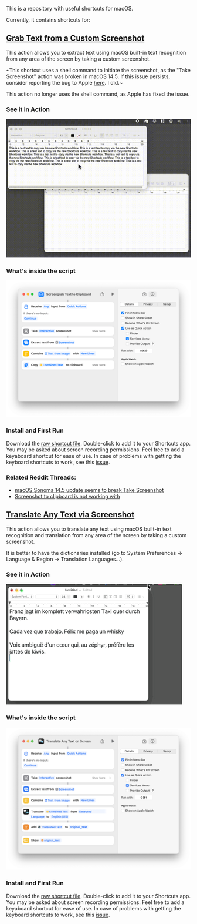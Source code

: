 This is a repository with useful shortcuts for macOS.

Currently, it contains shortcuts for:

## [Grab Text from a Custom Screenshot](./shortcut-files/Grab%20Text%20via%20Clipboard%20Screenshot.shortcut)

This action allows you to extract text using macOS built-in text recognition from any area of the screen by taking a custom screenshot.

~This shortcut uses a shell command to initiate the screenshot, as the "Take Screenshot" action was broken in macOS 14.5. If this issue persists, consider reporting the bug to Apple <a href="https://www.apple.com/feedback/macos.html" target="_blank">here</a>. I did.~

This action no longer uses the shell command, as Apple has fixed the issue.

### See it in Action

![Grab Text from a Custom Screenshot in Action](./shortcut-demos/Grab%20Text%20via%20Clipboard%20Screenshot.gif)


### What's inside the script

![Logic of the Grab Text from a Custom Screenshot](./shortcut-demos/Grab%20Text%20via%20Clipboard%20Screenshot.png)

### Install and First Run

Download the <a href="https://github.com/e-kotov/macos-shortcuts/raw/main/shortcut-files/Grab%20Text%20via%20Clipboard%20Screenshot.shortcut" target="_blank">raw shortcut file</a>. Double-click to add it to your Shortcuts app. You may be asked about screen recording permissions. Feel free to add a keyaboard shortcut for ease of use. In case of problems with getting the keyboard shortcuts to work, see this [issue](https://github.com/e-kotov/macos-shortcuts/issues/1#issuecomment-2129871105).

### Related Reddit Threads:

- <a href="https://www.reddit.com/r/shortcuts/comments/1crh37i/macos_sonoma_145_update_seems_to_break_take/" target="_blank">macOS Sonoma 14.5 update seems to break Take Screenshot</a>
- <a href="https://www.reddit.com/r/MacOS/comments/1cteion/screenshot_to_clipboard_is_not_working_with/" target="_blank">Screenshot to clipboard is not working with</a>

## [Translate Any Text via Screenshot](./shortcut-files/Translate%20Any%20Text%20via%20Screenshot.shortcut)

This action allows you to translate any text using macOS built-in text recognition and translation from any area of the screen by taking a custom screenshot.

It is better to have the dictionaries installed (go to System Preferences -> Language & Region -> Translation Languages...).

### See it in Action

![Translate Any Text via Screenshot in Action](./shortcut-demos/Translate%20Any%20Text%20via%20Screenshot.gif)


### What's inside the script

![Logic of the Translate Any Text via Screenshot](./shortcut-demos/Translate%20Any%20Text%20via%20Screenshot.png)

### Install and First Run

Download the <a href="https://github.com/e-kotov/macos-shortcuts/raw/main/shortcut-files/Translate%20Any%20Text%20via%20Screenshot.shortcut" target="_blank">raw shortcut file</a>. Double-click to add it to your Shortcuts app. You may be asked about screen recording permissions. Feel free to add a keyaboard shortcut for ease of use. In case of problems with getting the keyboard shortcuts to work, see this [issue](https://github.com/e-kotov/macos-shortcuts/issues/1#issuecomment-2129871105).
